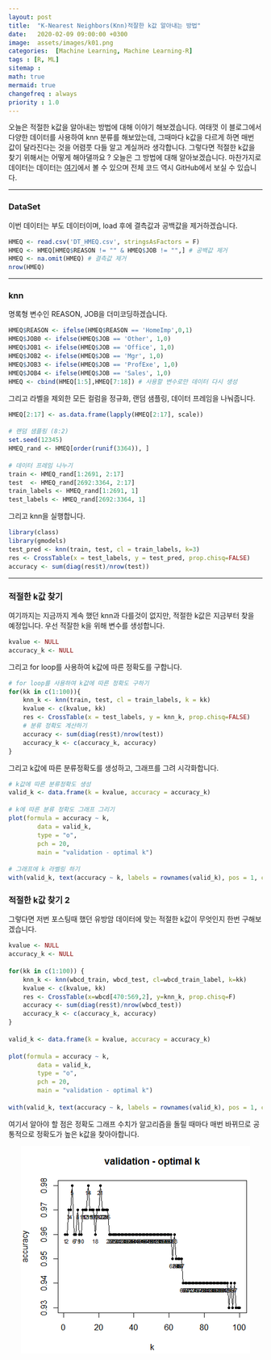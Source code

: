 ```yaml
---
layout: post
title:  "K-Nearest Neighbors(Knn)적잘한 k값 알아내는 방법"
date:   2020-02-09 09:00:00 +0300
image:  assets/images/k01.png
categories:  [Machine Learning, Machine Learning-R]
tags : [R, ML]
sitemap :
math: true
mermaid: true
changefreq : always
priority : 1.0
---
```



오늘은 적절한 k값을 알아내는 방법에 대해 이야기 해보겠습니다. 여태껏 이 블로그에서 다양한 데이터를 사용하여 knn 분류를 해보았는데, 그때마다 k값을 다르게 하면 매번 값이 달라진다는 것을 어렴풋 다들 알고 계실꺼라 생각합니다. 그렇다면 적절한 k값을 찾기 위해서는 어떻게 해야댈까요 ? 오늘은 그 방법에 대해 알아보겠습니다. 마찬가지로 데이터는 데이터는 [여기](https://github.com/KEJdev/DataSet/tree/master/DataSet)에서 볼 수 있으며 전체 코드 역시 GitHub에서 보실 수 있습니다.

-------

### DataSet

이번 데이터는 부도 데이터이며, load 후에 결측값과 공백값을 제거하겠습니다. 


```r
HMEQ <- read.csv('DT_HMEQ.csv', stringsAsFactors = F)
HMEQ <- HMEQ[HMEQ$REASON != "" & HMEQ$JOB != "",] # 공백값 제거
HMEQ <- na.omit(HMEQ) # 결측값 제거
nrow(HMEQ)
```

-------

### knn

명록형 변수인 REASON, JOB을 더미코딩하겠습니다. 


```r
HMEQ$REASON <- ifelse(HMEQ$REASON == 'HomeImp',0,1)
HMEQ$JOB0 <- ifelse(HMEQ$JOB == 'Other', 1,0)
HMEQ$JOB1 <- ifelse(HMEQ$JOB == 'Office', 1,0)
HMEQ$JOB2 <- ifelse(HMEQ$JOB == 'Mgr', 1,0)
HMEQ$JOB3 <- ifelse(HMEQ$JOB == 'ProfExe', 1,0)
HMEQ$JOB4 <- ifelse(HMEQ$JOB == 'Sales', 1,0)
HMEQ <- cbind(HMEQ[1:5],HMEQ[7:18]) # 사용할 변수로만 데이터 다시 생성
```

그리고 라벨을 제외한 모든 컬럼을 정규화, 랜덤 샘플링, 데이터 프레임을 나눠줍니다. 

```r
HMEQ[2:17] <- as.data.frame(lapply(HMEQ[2:17], scale))

# 랜덤 샘플링 (8:2)
set.seed(12345)
HMEQ_rand <- HMEQ[order(runif(3364)), ]

# 데이터 프레임 나누기
train <- HMEQ_rand[1:2691, 2:17]
test  <- HMEQ_rand[2692:3364, 2:17]
train_labels <- HMEQ_rand[1:2691, 1]
test_labels <- HMEQ_rand[2692:3364, 1]
```

그리고 knn을 실행합니다.

```r
library(class)
library(gmodels)
test_pred <- knn(train, test, cl = train_labels, k=3)
res <- CrossTable(x = test_labels, y = test_pred, prop.chisq=FALSE)
accuracy <- sum(diag(res$t)/nrow(test))
```

-------

### 적절한 k값 찾기 


여기까지는 지금까지 계속 했던 knn과 다를것이 없지만, 적절한 k값은 지금부터 찾을 예정입니다.
우선 적잘한 k을 위해 변수를 생성합니다.

```r
kvalue <- NULL
accuracy_k <- NULL
```

그리고 for loop를 사용하여 k값에 따른 정확도를 구합니다. 


```r
# for loop를 사용하여 k값에 따른 정확도 구하기
for(kk in c(1:100)){
    knn_k <- knn(train, test, cl = train_labels, k = kk)
    kvalue <- c(kvalue, kk)
    res <- CrossTable(x = test_labels, y = knn_k, prop.chisq=FALSE)
    # 분류 정확도 계산하기
    accuracy <- sum(diag(res$t)/nrow(test))
    accuracy_k <- c(accuracy_k, accuracy)
}
```

그리고 k값에 따른 분류정확도를 생성하고, 그래프를 그려 시각화합니다. 


```r
# k값에 따른 분류정확도 생성
valid_k <- data.frame(k = kvalue, accuracy = accuracy_k)

# k에 따른 분류 정확도 그래프 그리기
plot(formula = accuracy ~ k,
        data = valid_k,
        type = "o",
        pch = 20,
        main = "validation - optimal k")

# 그래프에 k 라벨링 하기
with(valid_k, text(accuracy ~ k, labels = rownames(valid_k), pos = 1, cex = 0.7))
```

### 적절한 k값 찾기 2 


그렇다면 저번 포스팅때 했던 유방암 데이터에 맞는 적절한 k값이 무엇인지 한번 구해보겠습니다. 

```r
kvalue <- NULL
accuracy_k <- NULL

for(kk in c(1:100)) {
    knn_k <- knn(wbcd_train, wbcd_test, cl=wbcd_train_label, k=kk)
    kvalue <- c(kvalue, kk)
    res <- CrossTable(x=wbcd[470:569,2], y=knn_k, prop.chisq=F)
    accuracy <- sum(diag(res$t)/nrow(wbcd_test))
    accuracy_k <- c(accuracy_k, accuracy)
}

valid_k <- data.frame(k = kvalue, accuracy = accuracy_k)

plot(formula = accuracy ~ k,
        data = valid_k,
        type = "o",
        pch = 20,
        main = "validation - optimal k")

with(valid_k, text(accuracy ~ k, labels = rownames(valid_k), pos = 1, cex = 0.7))
```

여기서 알아야 할 점은 정확도 그래프 수치가 알고리즘을 돌릴 때마다 매번 바뀌므로 공통적으로 정확도가 높은 k값을 찾아아합니다.

<center><img src="../assets//images/k01.png" ></center>

